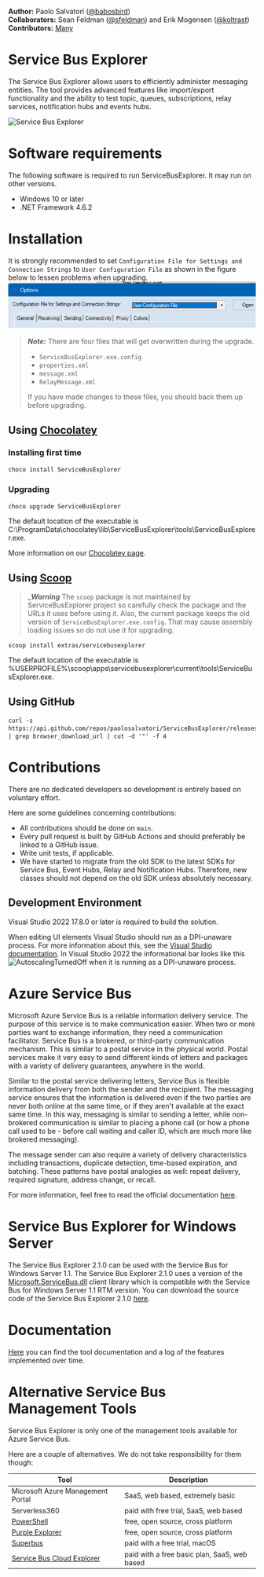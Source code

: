 **Author:** Paolo Salvatori ([@babosbird](https://twitter.com/babosbird))  
**Collaborators:**  Sean Feldman ([@sfeldman](https://twitter.com/sfeldman)) and Erik Mogensen ([@koltrast](https://twitter.com/koltrast))  
**Contributors:** [Many](https://github.com/paolosalvatori/ServiceBusExplorer/graphs/contributors)

# Service Bus Explorer
The Service Bus Explorer allows users to efficiently administer messaging entities. The tool provides advanced features like import/export functionality and the ability to test topic, queues, subscriptions, relay services, notification hubs and events hubs.

![Service Bus Explorer](./media/service-bus-explorer.png)

# Software requirements
The following software is required to run ServiceBusExplorer. It may run on other versions.

- Windows 10 or later
- .NET Framework 4.6.2

# Installation

It is strongly recommended to set `Configuration File for Settings and Connection Strings` to `User Configuration File` as shown in the figure below to lessen problems when upgrading. 
![UserConfiguration](./media/UserConfigFile.png)

> **_Note:_** There are four files that will get overwritten during the upgrade.
>
> - `ServiceBusExplorer.exe.config`
> - `properties.xml`
> - `message.xml`
> - `RelayMessage.xml`
>
> If you have made changes to these files, you should back them up before upgrading.

## Using [Chocolatey](https://chocolatey.org/install)

### Installing first time

```
choco install ServiceBusExplorer
```

### Upgrading

```
choco upgrade ServiceBusExplorer
```

The default location of the executable is C:\ProgramData\chocolatey\lib\ServiceBusExplorer\tools\ServiceBusExplorer.exe.

More information on our [Chocolatey page](https://chocolatey.org/packages/ServiceBusExplorer).

## Using [Scoop](https://scoop.sh)

> **__Warning_** The `scoop` package is not maintained by ServiceBusExplorer project so carefully check the package and the URLs it uses before using it. Also, the current package keeps the old version of `ServiceBusExplorer.exe.config`. That may cause assembly loading issues so do not use it for upgrading.

```
scoop install extras/servicebusexplorer
```

The default location of the executable is %USERPROFILE%\scoop\apps\servicebusexplorer\current\tools\ServiceBusExplorer.exe.

## Using GitHub
```
curl -s https://api.github.com/repos/paolosalvatori/ServiceBusExplorer/releases/latest | grep browser_download_url | cut -d '"' -f 4
```

# Contributions
There are no dedicated developers so development is entirely based on voluntary effort.

Here are some guidelines concerning contributions:

- All contributions should be done on `main`.
- Every pull request is built by GitHub Actions and should preferably be linked to a GitHub issue.
- Write unit tests, if applicable.
- We have started to migrate from the old SDK to the latest SDKs for Service Bus, Event Hubs, Relay and Notification Hubs. Therefore, new classes should not depend on the old SDK unless absolutely necessary.  


## Development Environment

Visual Studio 2022 17.8.0 or later is required to build the solution. 

When editing UI elements Visual Studio should run as a DPI-unaware process. For more information about this, see the [Visual Studio documentation](https://docs.microsoft.com/en-us/dotnet/framework/winforms/disable-dpi-awareness-visual-studio). In Visual Studio 2022 the informational bar looks like this ![AutoscalingTurnedOff](./media/AutoscalingTurnedOff.png) when it is running as a DPI-unaware process.


# Azure Service Bus
Microsoft Azure Service Bus is a reliable information delivery service. The purpose of this service is to make communication easier. When two or more parties want to exchange information, they need a communication facilitator. Service Bus is a brokered, or third-party communication mechanism. This is similar to a postal service in the physical world. Postal services make it very easy to send different kinds of letters and packages with a variety of delivery guarantees, anywhere in the world.

Similar to the postal service delivering letters, Service Bus is flexible information delivery from both the sender and the recipient. The messaging service ensures that the information is delivered even if the two parties are never both online at the same time, or if they aren't available at the exact same time. In this way, messaging is similar to sending a letter, while non-brokered communication is similar to placing a phone call (or how a phone call used to be - before call waiting and caller ID, which are much more like brokered messaging).

The message sender can also require a variety of delivery characteristics including transactions, duplicate detection, time-based expiration, and batching. These patterns have postal analogies as well: repeat delivery, required signature, address change, or recall.

For more information, feel free to read the official documentation [here](https://docs.microsoft.com/en-us/azure/service-bus-messaging/service-bus-messaging-overview).

# Service Bus Explorer for Windows Server
The Service Bus Explorer 2.1.0 can be used with the Service Bus for Windows Server 1.1. The Service Bus Explorer 2.1.0 uses a version of the [Microsoft.ServiceBus.dll](http://www.nuget.org/packages/WindowsAzure.ServiceBus/) client library which is compatible with the Service Bus for Windows Server 1.1 RTM version. You can download the source code of the Service Bus Explorer 2.1.0 [here](https://github.com/paolosalvatori/ServiceBusExplorer/releases/tag/2.1.0).

# Documentation
[Here](./docs/documentation.md) you can find the tool documentation and a log of the features implemented over time.

# Alternative Service Bus Management Tools
Service Bus Explorer is only one of the management tools available for Azure Service Bus.

Here are a couple of alternatives. We do not take responsibility for them though:

| Tool                                     | Description                                   |
| ---------------------------------------- | --------------------------------------------- |
| Microsoft Azure Management Portal        | SaaS, web based, extremely basic              |
| Serverless360                            | paid with free trial, SaaS, web based         |
| [PowerShell]                             | free, open source, cross platform             |
| [Purple Explorer]                        | free, open source, cross platform             |
| [Superbus]                               | paid with a free trial, macOS                 |
| [Service Bus Cloud Explorer]             | paid with a free basic plan, SaaS, web based  |

[PowerShell]: https://docs.microsoft.com/en-us/azure/service-bus-messaging/service-bus-manage-with-ps
[Purple Explorer]: https://github.com/telstrapurple/PurpleExplorer
[Superbus]: https://superbus.app/
[Service Bus Cloud Explorer]: https://cloudbricks.io/products/service_bus_cloud_explorer/
